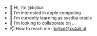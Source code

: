 - 👋 Hi, I’m @bijlbal
- 👀 I’m interested in apple computing
- 🌱 I’m currently learning as sysdba oracle
- 💞️ I’m looking to collaborate on ...
- 📫 How to reach me : bijlbal@xs4all.nl

<!---
bijlbal/bijlbal is a ✨ special ✨ repository because its `README.md` (this file) appears on your GitHub profile.
You can click the Preview link to take a look at your changes.
--->
